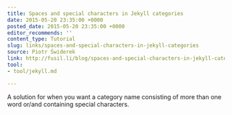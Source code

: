 ```yaml
---
title: Spaces and special characters in Jekyll categories
date: 2015-05-20 23:35:00 +0000
posted_date: 2015-05-20 23:35:00 +0000
editor_recommends: ''
content_type: Tutorial
slug: links/spaces-and-special-characters-in-jekyll-categories
source: Piotr Świderek
link: http://fusil.li/blog/spaces-and-special-characters-in-jekyll-categories/
tool:
- tool/jekyll.md

---
```

A solution for when you want a category name consisting of more than one word or/and containing special characters.




